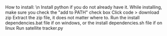 How to install: \n
Install python if you do not already have it. While installing, make sure you check the "add to PATH" check box
Click code > download zip
Extract the zip file, it does not matter where to.
Run the install dependencies.bat file if on windows, or the install dependencies.sh file if on linux
Run satellite tracker.py